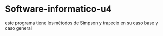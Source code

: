 # Software-informatico-u4
este programa tiene los métodos de Simpson y trapecio en su caso base y caso general
